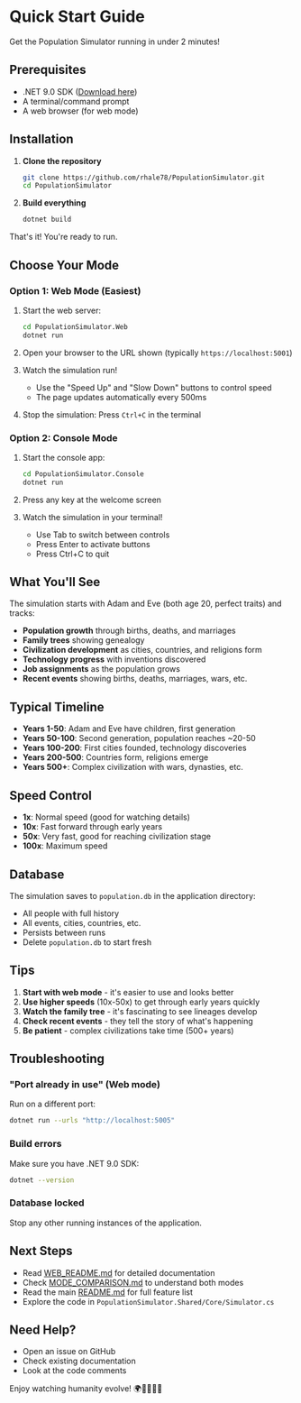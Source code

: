 # Quick Start Guide

Get the Population Simulator running in under 2 minutes!

## Prerequisites

- .NET 9.0 SDK ([Download here](https://dotnet.microsoft.com/download/dotnet/9.0))
- A terminal/command prompt
- A web browser (for web mode)

## Installation

1. **Clone the repository**
   ```bash
   git clone https://github.com/rhale78/PopulationSimulator.git
   cd PopulationSimulator
   ```

2. **Build everything**
   ```bash
   dotnet build
   ```

That's it! You're ready to run.

## Choose Your Mode

### Option 1: Web Mode (Easiest)

1. Start the web server:
   ```bash
   cd PopulationSimulator.Web
   dotnet run
   ```

2. Open your browser to the URL shown (typically `https://localhost:5001`)

3. Watch the simulation run! 
   - Use the "Speed Up" and "Slow Down" buttons to control speed
   - The page updates automatically every 500ms

4. Stop the simulation: Press `Ctrl+C` in the terminal

### Option 2: Console Mode

1. Start the console app:
   ```bash
   cd PopulationSimulator.Console
   dotnet run
   ```

2. Press any key at the welcome screen

3. Watch the simulation in your terminal!
   - Use Tab to switch between controls
   - Press Enter to activate buttons
   - Press Ctrl+C to quit

## What You'll See

The simulation starts with Adam and Eve (both age 20, perfect traits) and tracks:

- **Population growth** through births, deaths, and marriages
- **Family trees** showing genealogy
- **Civilization development** as cities, countries, and religions form
- **Technology progress** with inventions discovered
- **Job assignments** as the population grows
- **Recent events** showing births, deaths, marriages, wars, etc.

## Typical Timeline

- **Years 1-50**: Adam and Eve have children, first generation
- **Years 50-100**: Second generation, population reaches ~20-50
- **Years 100-200**: First cities founded, technology discoveries
- **Years 200-500**: Countries form, religions emerge
- **Years 500+**: Complex civilization with wars, dynasties, etc.

## Speed Control

- **1x**: Normal speed (good for watching details)
- **10x**: Fast forward through early years
- **50x**: Very fast, good for reaching civilization stage
- **100x**: Maximum speed

## Database

The simulation saves to `population.db` in the application directory:
- All people with full history
- All events, cities, countries, etc.
- Persists between runs
- Delete `population.db` to start fresh

## Tips

1. **Start with web mode** - it's easier to use and looks better
2. **Use higher speeds** (10x-50x) to get through early years quickly
3. **Watch the family tree** - it's fascinating to see lineages develop
4. **Check recent events** - they tell the story of what's happening
5. **Be patient** - complex civilizations take time (500+ years)

## Troubleshooting

### "Port already in use" (Web mode)
Run on a different port:
```bash
dotnet run --urls "http://localhost:5005"
```

### Build errors
Make sure you have .NET 9.0 SDK:
```bash
dotnet --version
```

### Database locked
Stop any other running instances of the application.

## Next Steps

- Read [WEB_README.md](WEB_README.md) for detailed documentation
- Check [MODE_COMPARISON.md](MODE_COMPARISON.md) to understand both modes
- Read the main [README.md](README.md) for full feature list
- Explore the code in `PopulationSimulator.Shared/Core/Simulator.cs`

## Need Help?

- Open an issue on GitHub
- Check existing documentation
- Look at the code comments

Enjoy watching humanity evolve! 🌍👨‍👩‍👧‍👦
